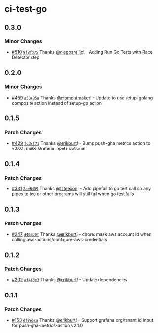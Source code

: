 # ci-test-go

## 0.3.0

### Minor Changes

- [#510](https://github.com/smartcontractkit/.github/pull/510)
  [`9f8fd75`](https://github.com/smartcontractkit/.github/commit/9f8fd754ecd89fe1569bf02e5aa4f188cc1a7008)
  Thanks [@njegosrailic](https://github.com/njegosrailic)! - Adding Run Go Tests
  with Race Detector step

## 0.2.0

### Minor Changes

- [#459](https://github.com/smartcontractkit/.github/pull/459)
  [`a58e85a`](https://github.com/smartcontractkit/.github/commit/a58e85ae381cc9baf0d88fe8d263bf8085ec3d0b)
  Thanks [@momentmaker](https://github.com/momentmaker)! - Update to use
  setup-golang composite action instead of setup-go action

## 0.1.5

### Patch Changes

- [#429](https://github.com/smartcontractkit/.github/pull/429)
  [`fc3cf71`](https://github.com/smartcontractkit/.github/commit/fc3cf71f41e6bcdedf28f9d04058343bb66206d5)
  Thanks [@erikburt](https://github.com/erikburt)! - Bump push-gha metrics
  action to v3.0.1, make Grafana inputs optional

## 0.1.4

### Patch Changes

- [#331](https://github.com/smartcontractkit/.github/pull/331)
  [`2ae6d39`](https://github.com/smartcontractkit/.github/commit/2ae6d3925d362939350477e45821e4c4d9335101)
  Thanks [@tateexon](https://github.com/tateexon)! - Add pipefail to go test
  call so any pipes to tee or other programs will still fail when go test fails

## 0.1.3

### Patch Changes

- [#247](https://github.com/smartcontractkit/.github/pull/247)
  [`d463b0f`](https://github.com/smartcontractkit/.github/commit/d463b0fec6024b2a0eb7502e2fa5917bd1c6c15e)
  Thanks [@erikburt](https://github.com/erikburt)! - chore: mask aws account id
  when calling aws-actions/configure-aws-credentials

## 0.1.2

### Patch Changes

- [#202](https://github.com/smartcontractkit/.github/pull/202)
  [`af463e3`](https://github.com/smartcontractkit/.github/commit/af463e3a584be3b85ae85e7a48f288a2098275cd)
  Thanks [@erikburt](https://github.com/erikburt)! - Update dependencies

## 0.1.1

### Patch Changes

- [#153](https://github.com/smartcontractkit/.github/pull/153)
  [`df8e6ca`](https://github.com/smartcontractkit/.github/commit/df8e6cab6b0aa2f152575d5f7aade5e712a53b86)
  Thanks [@erikburt](https://github.com/erikburt)! - Support grafana org/tenant
  id input for push-gha-metrics-action v2.1.0

